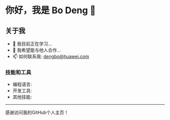 # 你好，我是 Bo Deng 👋

## 关于我
- 🌱 我目前正在学习...
- 👯 我希望能与他人合作...
- 📫 如何联系我: dengbo@huawei.com

### 技能和工具
- 编程语言: 
- 开发工具: 
- 其他技能: 

---
感谢访问我的GitHub个人主页！
